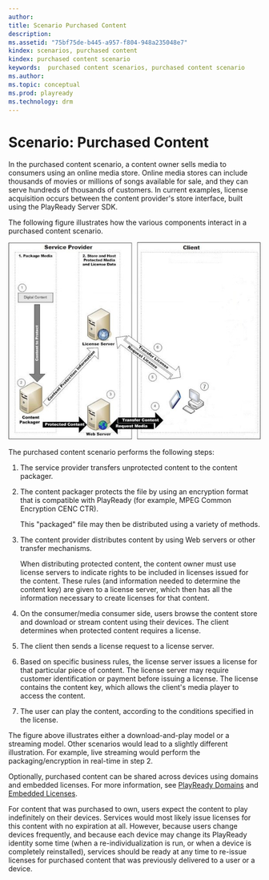 ```yaml
---
author:
title: Scenario Purchased Content
description:
ms.assetid: "75bf75de-b445-a957-f804-948a235048e7"
kindex: scenarios, purchased content
kindex: purchased content scenario
keywords:  purchased content scenarios, purchased content scenario
ms.author:
ms.topic: conceptual
ms.prod: playready
ms.technology: drm
---
```



# Scenario: Purchased Content


In the purchased content scenario, a content owner sells media to consumers using an online media store. Online media stores can include thousands of movies or millions of songs available for sale, and they can serve hundreds of thousands of customers. In current examples, license acquisition occurs between the content provider's store interface, built using the PlayReady Server SDK.


The following figure illustrates how the various components interact in a purchased content scenario.


 ![Purchased Content](../images/image26_8.jpg)


The purchased content scenario performs the following steps:

   1. The service provider transfers unprotected content to the content packager.

   1. The content packager protects the file by using an encryption format that is compatible with PlayReady (for example, MPEG Common Encryption CENC CTR).

      This "packaged" file may then be distributed using a variety of methods.

   1. The content provider distributes content by using Web servers or other transfer mechanisms.

      When distributing protected content, the content owner must use license servers to indicate rights to be included in licenses issued for the content. These rules (and information needed to determine the content key) are given to a license server, which then has all the information necessary to create licenses for that content.

   1. On the consumer/media consumer side, users browse the content store and download or stream content using their devices. The client determines when protected content requires a license.

   1. The client then sends a license request to a license server.

   1. Based on specific business rules, the license server issues a license for that particular piece of content. The license server may require customer identification or payment before issuing a license. The license contains the content key, which allows the client's media player to access the content.

   1. The user can play the content, according to the conditions specified in the license.



The figure above illustrates either a download-and-play model or a streaming model. Other scenarios would lead to a slightly different illustration. For example, live streaming would perform the packaging/encryption in real-time in step 2.


Optionally, purchased content can be shared across devices using domains and embedded licenses. For more information, see [PlayReady Domains](playready-domain-server.md) and [Embedded Licenses](embedded-licenses.md).


For content that was purchased to own, users expect the content to play indefinitely on their devices. Services would most likely issue licenses for this content with no expiration at all. However, because users change devices frequently, and because each device may change its PlayReady identity some time (when a re-individualization is run, or when a device is completely reinstalled), services should be ready at any time to re-issue licenses for purchased content that was previously delivered to a user or a device.
